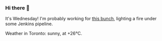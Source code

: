 ### Hi there :wave:

It's Wednesday! I'm probably working for [this bunch](https://github.com/kohofinancial), lighting a fire under some Jenkins pipeline.

Weather in Toronto: sunny, at +26°C.
